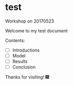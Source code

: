 # test
Workshop on 20170523

Welcome to my test document

Contents:
- [ ] Introductions
- [ ] Model
- [ ] Results
- [ ] Conclusion

Thanks for visiting! :fireworks:
